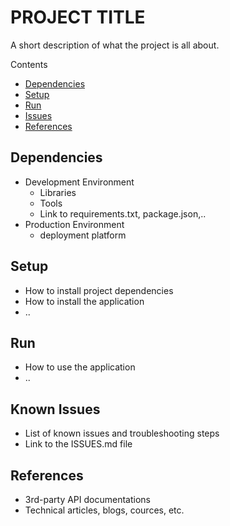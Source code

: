 # PROJECT TITLE

A short description of what the project is all about.

Contents

* [Dependencies](#dependencies)
* [Setup](#setup)
* [Run](#run)
* [Issues](#issues)
* [References](#references)

## Dependencies

* Development Environment
    * Libraries
    * Tools
    * Link to requirements.txt, package.json,..
* Production Environment
    * deployment platform

## Setup

* How to install project dependencies
* How to install the application
* ..

## Run

* How to use the application
* ..

## Known Issues

* List of known issues and troubleshooting steps
* Link to the ISSUES.md file

## References

* 3rd-party API documentations
* Technical articles, blogs, cources, etc.
